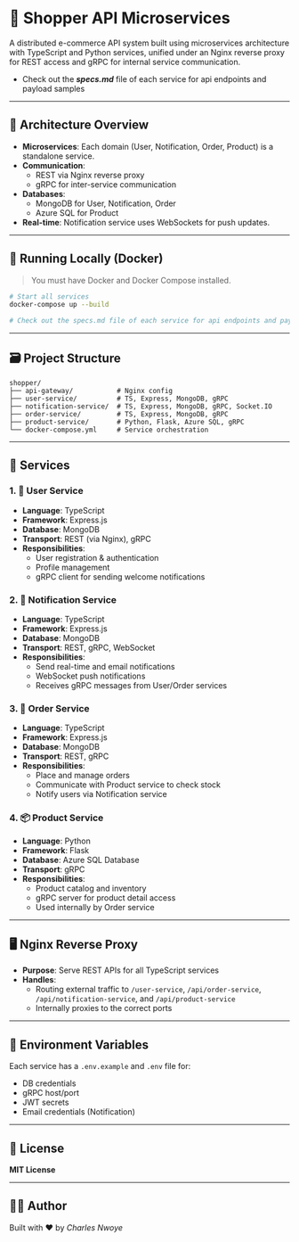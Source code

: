 # 🛒 Shopper API Microservices

A distributed e-commerce API system built using microservices architecture with TypeScript and Python services, unified under an Nginx reverse proxy for REST access and gRPC for internal service communication.

- Check out the **_specs.md_** file of each service for api endpoints and payload samples
---

## 🧱 Architecture Overview

- **Microservices**: Each domain (User, Notification, Order, Product) is a standalone service.
- **Communication**:  
  - REST via Nginx reverse proxy  
  - gRPC for inter-service communication
- **Databases**:  
  - MongoDB for User, Notification, Order  
  - Azure SQL for Product  
- **Real-time**: Notification service uses WebSockets for push updates.


---

## 🧪 Running Locally (Docker)

> You must have Docker and Docker Compose installed.

```bash
# Start all services
docker-compose up --build

# Check out the specs.md file of each service for api endpoints and payload samples
```

---

## 🗃️ Project Structure
``` shell
shopper/
├── api-gateway/           # Nginx config
├── user-service/          # TS, Express, MongoDB, gRPC
├── notification-service/  # TS, Express, MongoDB, gRPC, Socket.IO
├── order-service/         # TS, Express, MongoDB, gRPC
├── product-service/       # Python, Flask, Azure SQL, gRPC
└── docker-compose.yml     # Service orchestration
```

---

## 🔧 Services

### 1. 👤 User Service

- **Language**: TypeScript
- **Framework**: Express.js
- **Database**: MongoDB
- **Transport**: REST (via Nginx), gRPC
- **Responsibilities**:
  - User registration & authentication
  - Profile management
  - gRPC client for sending welcome notifications

### 2. 🔔 Notification Service

- **Language**: TypeScript
- **Framework**: Express.js
- **Database**: MongoDB
- **Transport**: REST, gRPC, WebSocket
- **Responsibilities**:
  - Send real-time and email notifications
  - WebSocket push notifications
  - Receives gRPC messages from User/Order services

### 3. 🧾 Order Service

- **Language**: TypeScript
- **Framework**: Express.js
- **Database**: MongoDB
- **Transport**: REST, gRPC
- **Responsibilities**:
  - Place and manage orders
  - Communicate with Product service to check stock
  - Notify users via Notification service

### 4. 📦 Product Service

- **Language**: Python
- **Framework**: Flask
- **Database**: Azure SQL Database
- **Transport**: gRPC
- **Responsibilities**:
  - Product catalog and inventory
  - gRPC server for product detail access
  - Used internally by Order service

---

## 🖥️ Nginx Reverse Proxy

- **Purpose**: Serve REST APIs for all TypeScript services
- **Handles**: 
  - Routing external traffic to `/user-service`, `/api/order-service`, `/api/notification-service`, and `/api/product-service`
  - Internally proxies to the correct ports

---

## 🔐 Environment Variables
Each service has a `.env.example` and `.env` file for:
- DB credentials
- gRPC host/port
- JWT secrets
- Email credentials (Notification)

---

## 📄 License
**MIT License**

---

## 👨‍💻 Author
Built with ❤️ by _Charles Nwoye_
